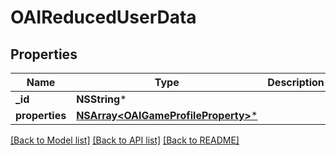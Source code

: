 # OAIReducedUserData

## Properties
Name | Type | Description | Notes
------------ | ------------- | ------------- | -------------
**_id** | **NSString*** |  | [optional] 
**properties** | [**NSArray&lt;OAIGameProfileProperty&gt;***](OAIGameProfileProperty.md) |  | [optional] 

[[Back to Model list]](../README.md#documentation-for-models) [[Back to API list]](../README.md#documentation-for-api-endpoints) [[Back to README]](../README.md)


